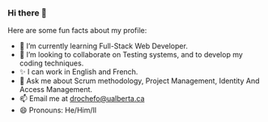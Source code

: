 ### Hi there 👋

Here are some fun facts about my profile:

- 🌱 I’m currently learning Full-Stack Web Developer.
- 👯 I’m looking to collaborate on Testing systems, and to develop my coding techniques.
- ✨ I can work in English and French.
- 💬 Ask me about Scrum methodology, Project Management, Identity And Access Management.
- 📫 Email me at drochefo@ualberta.ca
- 😄 Pronouns: He/Him/Il
<end of document>
